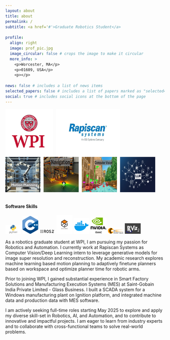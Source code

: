 ```yaml
---
layout: about
title: about
permalink: /
subtitle: <a href='#'>Graduate Robotics Student</a>

profile:
  align: right
  image: prof_pic.jpg
  image_circular: false # crops the image to make it circular
  more_info: >
    <p>Worcester, MA</p>
    <p>01609, USA</p>
    <p></p>

news: false # includes a list of news items
selected_papers: false # includes a list of papers marked as "selected={true}"
social: true # includes social icons at the bottom of the page
---
```

<div style="display: flex; flex-wrap: wrap; gap: 10px;">
  <img src="assets/img/frontpage_symbols/wpi.png" alt="Description of Image 1" style="width: 30%; height: auto;"/>
  <img src="assets/img/frontpage_symbols/rapiscan.png" alt="Description of Image 2" style="width: 40%; height: auto;"/>
</div>
<!-- <img src="assets/img/frontpage_symbols/roboticsandai_logo.png" alt="Alt text for the image" title="Optional title" style="width: 20%; height: auto;"/>
<br> -->
<div style="display: flex; flex-wrap: wrap; gap: 10px;">
  <img src="assets/img/frontpage_symbols/motion_planning.png" alt="Description of Image 1" style="width: 22%; height: auto;"/>
  <img src="assets/img/frontpage_symbols/navigation.png" alt="Description of Image 2" style="width: 22%; height: auto;"/>
  <img src="assets/img/frontpage_symbols/computervision.png" alt="Description of Image 3" style="width: 22%; height: auto;"/>
  <img src="assets/img/frontpage_symbols/llm.png" alt="Description of Image 4" style="width: 22%; height: auto;"/>
</div>
<br>

#### Software Skills

<div class="logo-grid">
  <img src="assets/img/frontpage_symbols/python.png" alt="Logo 1" title="Software 1" style="width: 50px; height: auto;"/>
  <img src="assets/img/frontpage_symbols/c++.png" alt="Logo 2" title="Software 2" style="width: 50px; height: auto;"/>
  <img src="assets/img/frontpage_symbols/ros2.png" alt="Logo 3" title="Software 3" style="width: 50px; height: auto;"/>
  <img src="assets/img/frontpage_symbols/gazebo.png" alt="Logo 4" title="Software 4" style="width: 50px; height: auto;"/>
  <img src="assets/img/frontpage_symbols/docker.png" alt="Logo 5" title="Software 5" style="width: 50px; height: auto;"/>
  <img src="assets/img/frontpage_symbols/issac.png" alt="Logo 6" title="Software 5" style="width: 50px; height: auto;"/>
  <img src="assets/img/frontpage_symbols/pybullet.png" alt="Logo 7" title="Software 5" style="width: 50px; height: auto;"/>
  <img src="assets/img/frontpage_symbols/rviz.png" alt="Logo 8" title="Software 5" style="width: 50px; height: auto;"/>
</div>



As a robotics graduate student at WPI, I am pursuing my passion for Robotics and Automation. I currently work at Rapiscan Systems as Computer Vision/Deep Learning intern to leverage generative models for image super resolution and reconstruction. My academic research explores machine learning based motion planning to adaptively finetune planners based on workspace and optimize planner time for robotic arms.

Prior to joining WPI, I gained substantial experience in Smart Factory Solutions and Manufacturing Execution Systems (MES) at Saint-Gobain India Private Limited - Glass Business. I built a SCADA system for a Windows manufacturing plant on Ignition platform, and integrated machine data and production data with MES software.

I am actively seeking full-time roles starting May 2025 to explore and apply my diverse skill-set in Robotics, AI, and Automation, and to contribute to innovative and impactful projects. I am eager to learn from industry experts and to collaborate with cross-functional teams to solve real-world problems.



